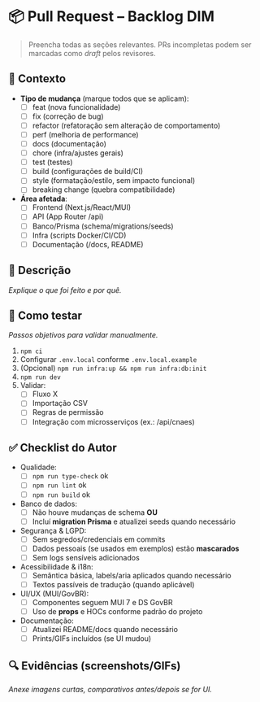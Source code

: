 # 📦 Pull Request – Backlog DIM

> Preencha todas as seções relevantes. PRs incompletas podem ser marcadas como _draft_ pelos revisores.

## 📌 Contexto

- **Tipo de mudança** (marque todos que se aplicam):
  - [ ] feat (nova funcionalidade)
  - [ ] fix (correção de bug)
  - [ ] refactor (refatoração sem alteração de comportamento)
  - [ ] perf (melhoria de performance)
  - [ ] docs (documentação)
  - [ ] chore (infra/ajustes gerais)
  - [ ] test (testes)
  - [ ] build (configurações de build/CI)
  - [ ] style (formatação/estilo, sem impacto funcional)
  - [ ] breaking change (quebra compatibilidade)

- **Área afetada**:
  - [ ] Frontend (Next.js/React/MUI)
  - [ ] API (App Router /api)
  - [ ] Banco/Prisma (schema/migrations/seeds)
  - [ ] Infra (scripts Docker/CI/CD)
  - [ ] Documentação (/docs, README)

## 🧾 Descrição

_Explique o que foi feito e por quê._

## 🧪 Como testar

_Passos objetivos para validar manualmente._

1. `npm ci`
2. Configurar `.env.local` conforme `.env.local.example`
3. (Opcional) `npm run infra:up && npm run infra:db:init`
4. `npm run dev`
5. Validar:
   - [ ] Fluxo X
   - [ ] Importação CSV
   - [ ] Regras de permissão
   - [ ] Integração com microsserviços (ex.: /api/cnaes)

## ✅ Checklist do Autor

- Qualidade:
  - [ ] `npm run type-check` ok
  - [ ] `npm run lint` ok
  - [ ] `npm run build` ok
- Banco de dados:
  - [ ] Não houve mudanças de schema **OU**
  - [ ] Incluí **migration Prisma** e atualizei seeds quando necessário
- Segurança & LGPD:
  - [ ] Sem segredos/credenciais em commits
  - [ ] Dados pessoais (se usados em exemplos) estão **mascarados**
  - [ ] Sem logs sensíveis adicionados
- Acessibilidade & i18n:
  - [ ] Semântica básica, labels/aria aplicados quando necessário
  - [ ] Textos passíveis de tradução (quando aplicável)
- UI/UX (MUI/GovBR):
  - [ ] Componentes seguem MUI 7 e DS GovBR
  - [ ] Uso de **props** e HOCs conforme padrão do projeto
- Documentação:
  - [ ] Atualizei README/docs quando necessário
  - [ ] Prints/GIFs incluídos (se UI mudou)

## 🔍 Evidências (screenshots/GIFs)

_Anexe imagens curtas, comparativos antes/depois se for UI._